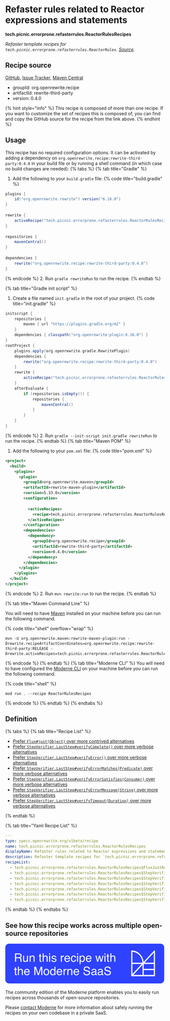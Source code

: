 # Refaster rules related to Reactor expressions and statements

**tech.picnic.errorprone.refasterrules.ReactorRulesRecipes**

_Refaster template recipes for `tech.picnic.errorprone.refasterrules.ReactorRules`. [Source](https://error-prone.picnic.tech/refasterrules/ReactorRules)._

## Recipe source

[GitHub](https://github.com/search?type=code&q=tech.picnic.errorprone.refasterrules.ReactorRulesRecipes), [Issue Tracker](https://github.com/openrewrite/rewrite-third-party/issues), [Maven Central](https://central.sonatype.com/artifact/org.openrewrite.recipe/rewrite-third-party/0.4.0/jar)

* groupId: org.openrewrite.recipe
* artifactId: rewrite-third-party
* version: 0.4.0

{% hint style="info" %}
This recipe is composed of more than one recipe. If you want to customize the set of recipes this is composed of, you can find and copy the GitHub source for the recipe from the link above.
{% endhint %}

## Usage

This recipe has no required configuration options. It can be activated by adding a dependency on `org.openrewrite.recipe:rewrite-third-party:0.4.0` in your build file or by running a shell command (in which case no build changes are needed): 
{% tabs %}
{% tab title="Gradle" %}
1. Add the following to your `build.gradle` file:
{% code title="build.gradle" %}
```groovy
plugins {
    id("org.openrewrite.rewrite") version("6.16.0")
}

rewrite {
    activeRecipe("tech.picnic.errorprone.refasterrules.ReactorRulesRecipes")
}

repositories {
    mavenCentral()
}

dependencies {
    rewrite("org.openrewrite.recipe:rewrite-third-party:0.4.0")
}
```
{% endcode %}
2. Run `gradle rewriteRun` to run the recipe.
{% endtab %}

{% tab title="Gradle init script" %}
1. Create a file named `init.gradle` in the root of your project.
{% code title="init.gradle" %}
```groovy
initscript {
    repositories {
        maven { url "https://plugins.gradle.org/m2" }
    }
    dependencies { classpath("org.openrewrite:plugin:6.16.0") }
}
rootProject {
    plugins.apply(org.openrewrite.gradle.RewritePlugin)
    dependencies {
        rewrite("org.openrewrite.recipe:rewrite-third-party:0.4.0")
    }
    rewrite {
        activeRecipe("tech.picnic.errorprone.refasterrules.ReactorRulesRecipes")
    }
    afterEvaluate {
        if (repositories.isEmpty()) {
            repositories {
                mavenCentral()
            }
        }
    }
}
```
{% endcode %}
2. Run `gradle --init-script init.gradle rewriteRun` to run the recipe.
{% endtab %}
{% tab title="Maven POM" %}
1. Add the following to your `pom.xml` file:
{% code title="pom.xml" %}
```xml
<project>
  <build>
    <plugins>
      <plugin>
        <groupId>org.openrewrite.maven</groupId>
        <artifactId>rewrite-maven-plugin</artifactId>
        <version>5.33.0</version>
        <configuration>
          
          <activeRecipes>
            <recipe>tech.picnic.errorprone.refasterrules.ReactorRulesRecipes</recipe>
          </activeRecipes>
        </configuration>
        <dependencies>
          <dependency>
            <groupId>org.openrewrite.recipe</groupId>
            <artifactId>rewrite-third-party</artifactId>
            <version>0.4.0</version>
          </dependency>
        </dependencies>
      </plugin>
    </plugins>
  </build>
</project>
```
{% endcode %}
2. Run `mvn rewrite:run` to run the recipe.
{% endtab %}

{% tab title="Maven Command Line" %}

You will need to have [Maven](https://maven.apache.org/download.cgi) installed on your machine before you can run the following command.

{% code title="shell" overflow="wrap" %}
```shell
mvn -U org.openrewrite.maven:rewrite-maven-plugin:run -Drewrite.recipeArtifactCoordinates=org.openrewrite.recipe:rewrite-third-party:RELEASE -Drewrite.activeRecipes=tech.picnic.errorprone.refasterrules.ReactorRulesRecipes 
```
{% endcode %}
{% endtab %}
{% tab title="Moderne CLI" %}
You will need to have configured the [Moderne CLI](https://docs.moderne.io/moderne-cli/cli-intro) on your machine before you can run the following command.

{% code title="shell" %}
```shell
mod run . --recipe ReactorRulesRecipes
```
{% endcode %}
{% endtab %}
{% endtabs %}

## Definition

{% tabs %}
{% tab title="Recipe List" %}
* [Prefer `Flux#just(Object)` over more contrived alternatives](../../../../tech/picnic/errorprone/refasterrules/reactorrulesrecipes$fluxjustrecipe.md)
* [Prefer `StepVerifier.LastStep#verifyComplete()` over more verbose alternatives](../../../../tech/picnic/errorprone/refasterrules/reactorrulesrecipes$stepverifierlaststepverifycompleterecipe.md)
* [Prefer `StepVerifier.LastStep#verifyError()` over more verbose alternatives](../../../../tech/picnic/errorprone/refasterrules/reactorrulesrecipes$stepverifierlaststepverifyerrorrecipe.md)
* [Prefer `StepVerifier.LastStep#verifyErrorMatches(Predicate)` over more verbose alternatives](../../../../tech/picnic/errorprone/refasterrules/reactorrulesrecipes$stepverifierlaststepverifyerrormatchesrecipe.md)
* [Prefer `StepVerifier.LastStep#verifyErrorSatisfies(Consumer)` over more verbose alternatives](../../../../tech/picnic/errorprone/refasterrules/reactorrulesrecipes$stepverifierlaststepverifyerrorsatisfiesrecipe.md)
* [Prefer `StepVerifier.LastStep#verifyErrorMessage(String)` over more verbose alternatives](../../../../tech/picnic/errorprone/refasterrules/reactorrulesrecipes$stepverifierlaststepverifyerrormessagerecipe.md)
* [Prefer `StepVerifier.LastStep#verifyTimeout(Duration)` over more verbose alternatives](../../../../tech/picnic/errorprone/refasterrules/reactorrulesrecipes$stepverifierlaststepverifytimeoutrecipe.md)

{% endtab %}

{% tab title="Yaml Recipe List" %}
```yaml
---
type: specs.openrewrite.org/v1beta/recipe
name: tech.picnic.errorprone.refasterrules.ReactorRulesRecipes
displayName: Refaster rules related to Reactor expressions and statements
description: Refaster template recipes for `tech.picnic.errorprone.refasterrules.ReactorRules`. [Source](https://error-prone.picnic.tech/refasterrules/ReactorRules).
recipeList:
  - tech.picnic.errorprone.refasterrules.ReactorRulesRecipes$FluxJustRecipe
  - tech.picnic.errorprone.refasterrules.ReactorRulesRecipes$StepVerifierLastStepVerifyCompleteRecipe
  - tech.picnic.errorprone.refasterrules.ReactorRulesRecipes$StepVerifierLastStepVerifyErrorRecipe
  - tech.picnic.errorprone.refasterrules.ReactorRulesRecipes$StepVerifierLastStepVerifyErrorMatchesRecipe
  - tech.picnic.errorprone.refasterrules.ReactorRulesRecipes$StepVerifierLastStepVerifyErrorSatisfiesRecipe
  - tech.picnic.errorprone.refasterrules.ReactorRulesRecipes$StepVerifierLastStepVerifyErrorMessageRecipe
  - tech.picnic.errorprone.refasterrules.ReactorRulesRecipes$StepVerifierLastStepVerifyTimeoutRecipe

```
{% endtab %}
{% endtabs %}

## See how this recipe works across multiple open-source repositories

[![Moderne Link Image](/.gitbook/assets/ModerneRecipeButton.png)](https://app.moderne.io/recipes/tech.picnic.errorprone.refasterrules.ReactorRulesRecipes)

The community edition of the Moderne platform enables you to easily run recipes across thousands of open-source repositories.

Please [contact Moderne](https://moderne.io/product) for more information about safely running the recipes on your own codebase in a private SaaS.
